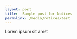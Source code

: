 ```yaml
---
layout: post
title:  Sample post for Notices
permalink: /media/notices/test
---
```

Lorem ipsum sit amet
